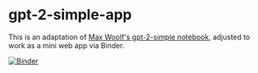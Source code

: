 # gpt-2-simple-app

This is an adaptation of [Max Woolf's gpt-2-simple notebook](https://minimaxir.com/2019/09/howto-gpt2/), adjusted to work as a mini web app via Binder.


[![Binder](https://mybinder.org/badge_logo.svg)](https://mybinder.org/v2/gh/Zhinpig/gpt-2-simple-app/HEAD?urlpath=%2Fvoila%2Frender%2FNotebook.ipynb)
